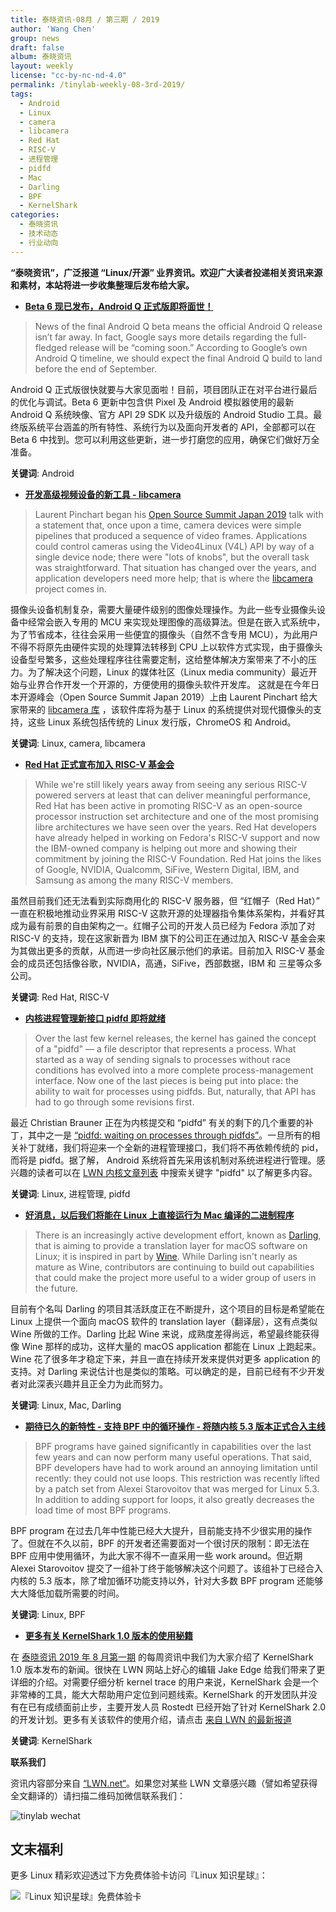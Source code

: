 ```yaml
---
title: 泰晓资讯·08月 / 第三期 / 2019
author: 'Wang Chen'
group: news
draft: false
album: 泰晓资讯
layout: weekly
license: "cc-by-nc-nd-4.0"
permalink: /tinylab-weekly-08-3rd-2019/
tags:
  - Android
  - Linux
  - camera
  - libcamera
  - Red Hat
  - RISC-V
  - 进程管理
  - pidfd
  - Mac
  - Darling
  - BPF
  - KernelShark
categories:
  - 泰晓资讯
  - 技术动态
  - 行业动向
---
```


**“泰晓资讯”，广泛报道 “Linux/开源” 业界资讯。欢迎广大读者投递相关资讯来源和素材，本站将进一步收集整理后发布给大家。**

- [**Beta 6 现已发布，Android Q 正式版即将面世！**](https://www.androidauthority.com/android-q-beta-6-1016462/)

> News of the final Android Q beta means the official Android Q release isn’t far away. In fact, Google says more details regarding the full-fledged release will be “coming soon.” According to Google’s own Android Q timeline, we should expect the final Android Q build to land before the end of September.

Android Q 正式版很快就要与大家见面啦！目前，项目团队正在对平台进行最后的优化与调试。Beta 6 更新中包含供 Pixel 及 Android 模拟器使用的最新 Android Q 系统映像、官方 API 29 SDK 以及升级版的 Android Studio 工具。最终版系统平台涵盖的所有特性、系统行为以及面向开发者的 API，全部都可以在 Beta 6 中找到。您可以利用这些更新，进一步打磨您的应用，确保它们做好万全准备。

**关键词**: Android

- [**开发高级视频设备的新工具 - libcamera**](https://lwn.net/Articles/794555/)

> Laurent Pinchart began his [Open Source Summit Japan 2019](https://events.linuxfoundation.org/events/open-source-summit-japan-2019/) talk with a statement that, once upon a time, camera devices were simple pipelines that produced a sequence of video frames. Applications could control cameras using the Video4Linux (V4L) API by way of a single device node; there were "lots of knobs", but the overall task was straightforward. That situation has changed over the years, and application developers need more help; that is where the [libcamera](http://libcamera.org/) project comes in.

摄像头设备机制复杂，需要大量硬件级别的图像处理操作。为此一些专业摄像头设备中经常会嵌入专用的 MCU 来实现处理图像的高级算法。但是在嵌入式系统中，为了节省成本，往往会采用一些便宜的摄像头（自然不含专用 MCU），为此用户不得不将原先由硬件实现的处理算法转移到 CPU 上以软件方式实现，由于摄像头设备型号繁多，这些处理程序往往需要定制，这给整体解决方案带来了不小的压力。为了解决这个问题，Linux 的媒体社区（Linux media community）最近开始与业界合作开发一个开源的，方便使用的摄像头软件开发库。 这就是在今年日本开源峰会（Open Source Summit Japan 2019）上由 Laurent Pinchart 给大家带来的 [libcamera 库](http://libcamera.org/) ，该软件库将为基于 Linux 的系统提供对现代摄像头的支持，这些 Linux 系统包括传统的 Linux 发行版，ChromeOS 和 Android。

**关键词**: Linux, camera, libcamera

- [**Red Hat 正式宣布加入 RISC-V 基金会**](https://www.phoronix.com/scan.php?page=news_item&px=Red-Hat-Joins-RISC-V-Foundation)

> While we're still likely years away from seeing any serious RISC-V powered servers at least that can deliver meaningful performance, Red Hat has been active in promoting RISC-V as an open-source processor instruction set architecture and one of the most promising libre architectures we have seen over the years. Red Hat developers have already helped in working on Fedora's RISC-V support and now the IBM-owned company is helping out more and showing their commitment by joining the RISC-V Foundation. Red Hat joins the likes of Google, NVIDIA, Qualcomm, SiFive, Western Digital, IBM, and Samsung as among the many RISC-V members.

虽然目前我们还无法看到实际商用化的 RISC-V 服务器，但 “红帽子（Red Hat）” 一直在积极地推动业界采用 RISC-V 这款开源的处理器指令集体系架构，并看好其成为最有前景的自由架构之一。红帽子公司的开发人员已经为 Fedora 添加了对 RISC-V 的支持，现在这家新晋为 IBM 旗下的公司正在通过加入 RISC-V 基金会来为其做出更多的贡献，从而进一步向社区展示他们的承诺。目前加入 RISC-V 基金会的成员还包括像谷歌，NVIDIA，高通，SiFive，西部数据，IBM 和 三星等众多公司。

**关键词**: Red Hat, RISC-V

- [**内核进程管理新接口 pidfd 即将就绪**](https://lwn.net/Articles/794707/)

> Over the last few kernel releases, the kernel has gained the concept of a "pidfd" — a file descriptor that represents a process. What started as a way of sending signals to processes without race conditions has evolved into a more complete process-management interface. Now one of the last pieces is being put into place: the ability to wait for processes using pidfds. But, naturally, that API has had to go through some revisions first.

最近 Christian Brauner 正在为内核提交和 “pidfd” 有关的剩下的几个重要的补丁，其中之一是 [“pidfd: waiting on processes through pidfds”](https://lwn.net/Articles/794710/)。一旦所有的相关补丁就绪，我们将迎来一个全新的进程管理接口，我们将不再依赖传统的 pid， 而将是 pidfd。据了解， Android 系统将首先采用该机制对系统进程进行管理。感兴趣的读者可以在 [LWN 内核文章列表](https://lwn.net/Kernel/Index/) 中搜索关键字 "pidfd" 以了解更多内容。

**关键词**: Linux, 进程管理, pidfd

- [**好消息，以后我们将能在 Linux 上直接运行为 Mac 编译的二进制程序**](https://lwn.net/Articles/794871/)

> There is an increasingly active development effort, known as [Darling](https://www.darlinghq.org/), that is aiming to provide a translation layer for macOS software on Linux; it is inspired in part by [Wine](https://www.winehq.org/). While Darling isn't nearly as mature as Wine, contributors are continuing to build out capabilities that could make the project more useful to a wider group of users in the future.

目前有个名叫 Darling 的项目其活跃度正在不断提升，这个项目的目标是希望能在 Linux 上提供一个面向 macOS 软件的 translation layer（翻译层），这有点类似 Wine 所做的工作。Darling 比起 Wine 来说，成熟度差得尚远，希望最终能获得像 Wine 那样的成功，这样大量的 macOS application 都能在 Linux 上跑起来。Wine 花了很多年才稳定下来，并且一直在持续开发来提供对更多 application 的支持。对 Darling 来说估计也是类似的策略。可以确定的是，目前已经有不少开发者对此深表兴趣并且正全力为此而努力。

**关键词**: Linux, Mac, Darling

- [**期待已久的新特性 - 支持 BPF 中的循环操作 - 将随内核 5.3 版本正式合入主线**](https://lwn.net/Articles/794934/)

> BPF programs have gained significantly in capabilities over the last few years and can now perform many useful operations. That said, BPF developers have had to work around an annoying limitation until recently: they could not use loops. This restriction was recently lifted by a patch set from Alexei Starovoitov that was merged for Linux 5.3. In addition to adding support for loops, it also greatly decreases the load time of most BPF programs.

BPF program 在过去几年中性能已经大大提升，目前能支持不少很实用的操作了。但就在不久以前，BPF 的开发者还需要面对一个很讨厌的限制：即无法在 BPF 应用中使用循环，为此大家不得不一直采用一些 work around。但近期 Alexei Starovoitov 提交了一组补丁终于能够解决这个问题了。该组补丁已经合入内核的 5.3 版本，除了增加循环功能支持以外，针对大多数 BPF program 还能够大大降低加载所需要的时间。

**关键词**: Linux, BPF

- [**更多有关 KernelShark 1.0 版本的使用秘籍**](https://lwn.net/Articles/794846/)

在 [泰晓资讯 2019 年 8 月第一期](/tinylab-weekly-08-1st-2019) 的每周资讯中我们为大家介绍了 KernelShark 1.0 版本发布的新闻。很快在 LWN 网站上好心的编辑 Jake Edge 给我们带来了更详细的介绍。对需要仔细分析 kernel trace 的用户来说，KernelShark 会是一个非常棒的工具，能大大帮助用户定位到问题线索。KernelShark 的开发团队并没有在已有成绩面前止步，主要开发人员 Rostedt 已经开始了针对 KernelShark 2.0 的开发计划。更多有关该软件的使用介绍，请点击 [来自 LWN 的最新报道](https://lwn.net/Articles/794846/)

**关键词**: KernelShark

**联系我们**

资讯内容部分来自 [“LWN.net“](https://lwn.net/)。如果您对某些 LWN 文章感兴趣（譬如希望获得全文翻译的）请扫描二维码加微信联系我们：

![tinylab wechat](/images/wechat/tinylab.jpg)

## 文末福利

更多 Linux 精彩欢迎透过下方免费体验卡访问『Linux 知识星球』：

![『Linux 知识星球』免费体验卡](https://tinylab.org/images/xingqiu/planet-free-card.jpg)